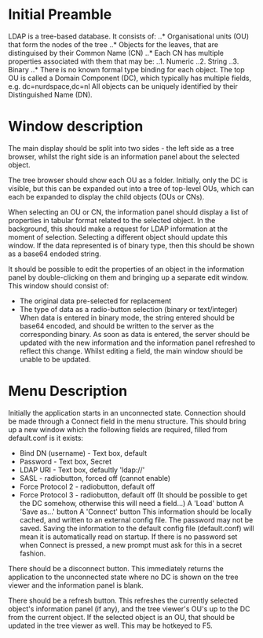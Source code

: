 # Initial Preamble

LDAP is a tree-based database. It consists of:
..* Organisational units (OU) that form the nodes of the tree
..* Objects for the leaves, that are distinguised by their Common Name (CN)
..* Each CN has multiple properties associated with them that may be:
..1. Numeric
..2. String
..3. Binary
..* There is no known formal type binding for each object.
The top OU is called a Domain Component (DC), which typically has multiple fields, e.g.
    dc=nurdspace,dc=nl
All objects can be uniquely identified by their Distinguished Name (DN).

# Window description

The main display should be split into two sides - the left side as a tree browser, whilst the right side is an information panel about the selected object.

The tree browser should show each OU as a folder. Initially, only the DC is visible, but this can be expanded out into a tree of top-level OUs, which can each be expanded to display the child objects (OUs or CNs).

When selecting an OU or CN, the information panel should display a list of properties in tabular format related to the selected object. In the background, this should make a request for LDAP information at the moment of selection. Selecting a different object should update this window. If the data represented is of binary type, then this should be shown as a base64 endoded string.

It should be possible to edit the properties of an object in the information panel by double-clicking on them and bringing up a separate edit window. This window should consist of:
 * The original data pre-selected for replacement
 * The type of data as a radio-button selection (binary or text/integer)
When data is entered in binary mode, the string entered should be base64 encoded, and should be written to the server as the corresponding binary. As soon as data is entered, the server should be updated with the new information and the information panel refreshed to reflect this change. Whilst editing a field, the main window should be unable to be updated.

# Menu Description

Initially the application starts in an unconnected state. Connection should be made through a Connect field in the menu structure. This should bring up a new window which the following fields are required, filled from default.conf is it exists:
* Bind DN (username) - Text box, default
* Password - Text box, Secret
* LDAP URI - Text box, defaultly 'ldap://'
* SASL - radiobutton, forced off (cannot enable)
* Force Protocol 2 - radiobutton, default off
* Force Protocol 3 - radiobutton, default off
(It should be possible to get the DC somehow, otherwise this will need a field...)
A 'Load' button
A 'Save as...' button
A 'Connect' button
This information should be locally cached, and written to an external config file. The password may not be saved. Saving the information to the default config file (default.conf) will mean it is automatically read on startup. If there is no password set when Connect is pressed, a new prompt must ask for this in a secret fashion.

There should be a disconnect button. This immediately returns the application to the unconnected state where no DC is shown on the tree viewer and the information panel is blank.

There should be a refresh button. This refreshes the currently selected object's information panel (if any), and the tree viewer's OU's up to the DC from the current object. If the selected object is an OU, that should be updated in the tree viewer as well. This may be hotkeyed to F5.
